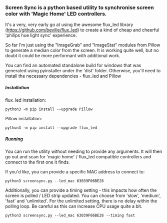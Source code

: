 ### Screen Sync is a python based utility to synchronise screen color with 'Magic Home' LED controllers.

It's a very, very early go at using the awesome flux_led library (https://github.com/beville/flux_led) to create a kind of cheap and cheerful 'philips hue light sync' experience.

So far I'm just using the "ImageGrab" and "ImageStat" modules from Pillow to generate a median color from the screen. It is working quite well, but no doubt it could be more performant with additional work. 

You can find an automated standalone build for windows that was generated using pyinstaller under the 'dist' folder. Otherwise, you'll need to install the necessary dependencies - flux_led and Pillow 

##### Installation

flux_led installation:

`python3 -m pip install --upgrade Pillow`

Pillow installation:

`python3 -m pip install --upgrade flux_led` 

##### Running

You can run the utility without needing to provide any arguments. It will then go out and scan for 'magic home' / flux_led compatible controllers and connect to the first one it finds.

If you'd like, you can provide a specific MAC address to connect to:

`python3 screensync.py --led_mac 63039F06BE28`

Additionally, you can provide a timing setting - this impacts how often the screen is polled / LED strip updated. You can choose from 'slow', 'medium', 'fast' and 'unlimited'. For the unlimited setting, there is no delay within the polling loop. Be careful as this can increase CPU usage quite a bit.

`python3 screensync.py --led_mac 63039F06BE28 --timing fast`

